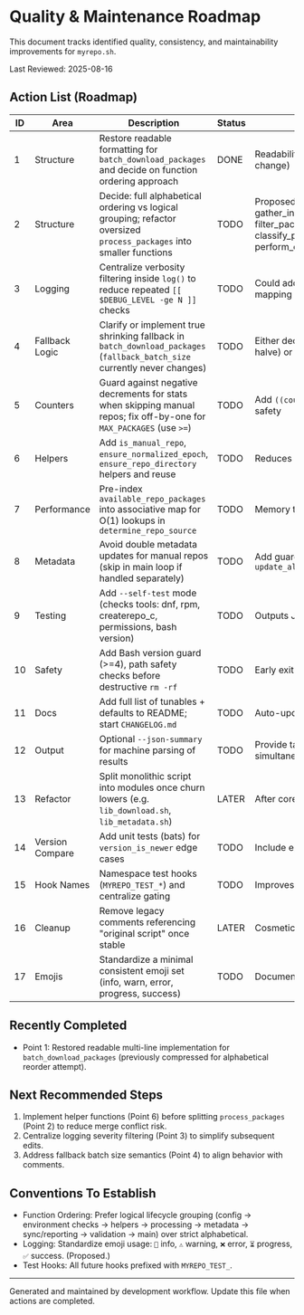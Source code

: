 # Quality & Maintenance Roadmap

This document tracks identified quality, consistency, and maintainability improvements for `myrepo.sh`.

Last Reviewed: 2025-08-16

## Action List (Roadmap)

| ID | Area | Description | Status | Notes |
|----|------|-------------|--------|-------|
| 1 | Structure | Restore readable formatting for `batch_download_packages` and decide on function ordering approach | DONE | Readability restored (no logic change) |
| 2 | Structure | Decide: full alphabetical ordering vs logical grouping; refactor oversized `process_packages` into smaller functions | TODO | Proposed sub-functions: gather_installed, filter_packages, classify_package, perform_downloads, summarize |
| 3 | Logging | Centralize verbosity filtering inside `log()` to reduce repeated `[[ $DEBUG_LEVEL -ge N ]]` checks | TODO | Could add severity numeric mapping |
| 4 | Fallback Logic | Clarify or implement true shrinking fallback in `batch_download_packages` (`fallback_batch_size` currently never changes) | TODO | Either decrement sizes (e.g. halve) or update comment |
| 5 | Counters | Guard against negative decrements for stats when skipping manual repos; fix off-by-one for `MAX_PACKAGES` (use `>=`) | TODO | Add `((count<0)) && count=0` safety |
| 6 | Helpers | Add `is_manual_repo`, `ensure_normalized_epoch`, `ensure_repo_directory` helpers and reuse | TODO | Reduces duplication |
| 7 | Performance | Pre-index `available_repo_packages` into associative map for O(1) lookups in `determine_repo_source` | TODO | Memory trade-off acceptable |
| 8 | Metadata | Avoid double metadata updates for manual repos (skip in main loop if handled separately) | TODO | Add guard in `update_all_repository_metadata` |
| 9 | Testing | Add `--self-test` mode (checks tools: dnf, rpm, createrepo_c, permissions, bash version) | TODO | Outputs JSON/exit codes |
|10 | Safety | Add Bash version guard (>=4), path safety checks before destructive `rm -rf` | TODO | Early exit with message |
|11 | Docs | Add full list of tunables + defaults to README; start `CHANGELOG.md` | TODO | Auto-update on version bump |
|12 | Output | Optional `--json-summary` for machine parsing of results | TODO | Provide table + JSON simultaneously |
|13 | Refactor | Split monolithic script into modules once churn lowers (e.g. `lib_download.sh`, `lib_metadata.sh`) | LATER | After core refactors |
|14 | Version Compare | Add unit tests (bats) for `version_is_newer` edge cases | TODO | Include epoch handling |
|15 | Hook Names | Namespace test hooks (`MYREPO_TEST_*`) and centralize gating | TODO | Improves clarity |
|16 | Cleanup | Remove legacy comments referencing "original script" once stable | LATER | Cosmetic |
|17 | Emojis | Standardize a minimal consistent emoji set (info, warn, error, progress, success) | TODO | Document legend |

## Recently Completed

* Point 1: Restored readable multi-line implementation for `batch_download_packages` (previously compressed for alphabetical reorder attempt).

## Next Recommended Steps

1. Implement helper functions (Point 6) before splitting `process_packages` (Point 2) to reduce merge conflict risk.
2. Centralize logging severity filtering (Point 3) to simplify subsequent edits.
3. Address fallback batch size semantics (Point 4) to align behavior with comments.

## Conventions To Establish

* Function Ordering: Prefer logical lifecycle grouping (config → environment checks → helpers → processing → metadata → sync/reporting → validation → main) over strict alphabetical.
* Logging: Standardize emoji usage: `📘` info, `⚠️` warning, `❌` error, `⏳` progress, `✅` success. (Proposed.)
* Test Hooks: All future hooks prefixed with `MYREPO_TEST_`.

---
Generated and maintained by development workflow. Update this file when actions are completed.
